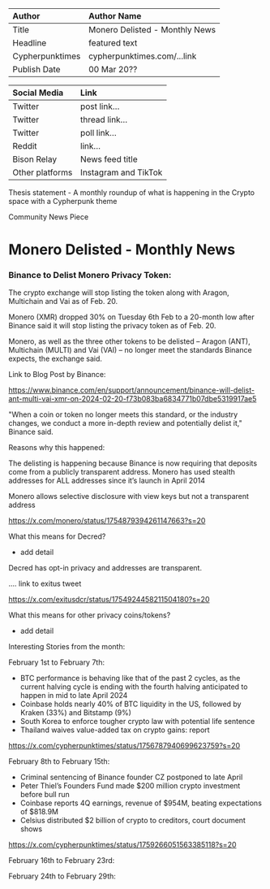 | Author | Author Name |
| :---- | :---- |
| Title | Monero Delisted - Monthly News |
| Headline  | featured text |
| Cypherpunktimes | cypherpunktimes.com/...link |
| Publish Date | 00 Mar 20?? |

| Social Media | Link |
| :---- | :---- |
| Twitter | post link… |
| Twitter | thread link… |
| Twitter | poll link… |
| Reddit  | link… |
| Bison Relay | News feed title |
| Other platforms | Instagram and TikTok |

Thesis statement - A monthly roundup of what is happening in the Crypto space with a Cypherpunk theme

Community News Piece


# Monero Delisted - Monthly News

### Binance to Delist Monero Privacy Token:

The crypto exchange will stop listing the token along with Aragon, Multichain and Vai as of Feb. 20.

Monero (XMR) dropped 30% on Tuesday 6th Feb to a 20-month low after Binance said it will stop listing the privacy token as of Feb. 20.

Monero, as well as the three other tokens to be delisted – Aragon (ANT), Multichain (MULTI) and Vai (VAI) – no longer meet the standards Binance expects, the exchange said.

Link to Blog Post by Binance:

https://www.binance.com/en/support/announcement/binance-will-delist-ant-multi-vai-xmr-on-2024-02-20-f73b083ba6834771b07dbe5319917ae5 

"When a coin or token no longer meets this standard, or the industry changes, we conduct a more in-depth review and potentially delist it," Binance said.

Reasons why this happened:

The delisting is happening because Binance is now requiring that deposits come from a publicly transparent address. Monero has used stealth addresses for ALL addresses since it’s launch in April 2014

Monero allows selective disclosure with view keys but not a transparent address

https://x.com/monero/status/1754879394261147663?s=20

What this means for Decred?

- add detail

Decred has opt-in privacy and addresses are transparent.

.... link to exitus tweet

https://x.com/exitusdcr/status/1754924458211504180?s=20

What this means for other privacy coins/tokens?

- add detail


Interesting Stories from the month:

February 1st to February 7th:

- BTC performance is behaving like that of the past 2 cycles, as the current halving cycle is ending with the fourth halving anticipated to happen in mid to late April 2024
- Coinbase holds nearly 40% of BTC liquidity in the US, followed by Kraken (33%) and Bitstamp (9%)
- South Korea to enforce tougher crypto law with potential life sentence
- Thailand waives value-added tax on crypto gains: report

https://x.com/cypherpunktimes/status/1756787940699623759?s=20

February 8th to February 15th:

- Criminal sentencing of Binance founder CZ postponed to late April
- Peter Thiel’s Founders Fund made $200 million crypto investment before bull run
- Coinbase reports 4Q earnings, revenue of $954M, beating expectations of $818.9M
- Celsius distributed $2 billion of crypto to creditors, court document shows

https://x.com/cypherpunktimes/status/1759266051563385118?s=20

February 16th to February 23rd:

February 24th to February 29th:
